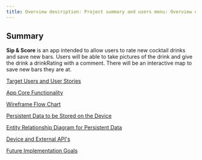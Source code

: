 ```yaml
---
title: Overview description: Project summary and users menu: Overview order: 0
---
```


## Summary

**Sip & Score** is an app intended to allow users to rate new cocktail drinks and save new bars.
Users will be able to take pictures of the drink and give the drink a drinkRating with a comment.
There will be an interactive map to save new bars they are at.

[Target Users and User Stories](../personal-android-project-rbrazell1/users.html)<br>

[App Core Functionality](../personal-android-project-rbrazell1/functionality.html)<br>

[Wireframe Flow Chart](../personal-android-project-rbrazell1/wireframe.html)<br>

[Persistent Data to be Stored on the Device](../personal-android-project-rbrazell1/persistent-data.html)<br>

[Entity Relationship Diagram for Persistent Data](../personal-android-project-rbrazell1/erd.html)<br>

[Device and External API's](../personal-android-project-rbrazell1/api.html)<br>

[Future Implementation Goals](../personal-android-project-rbrazell1/goals.html)<br>

